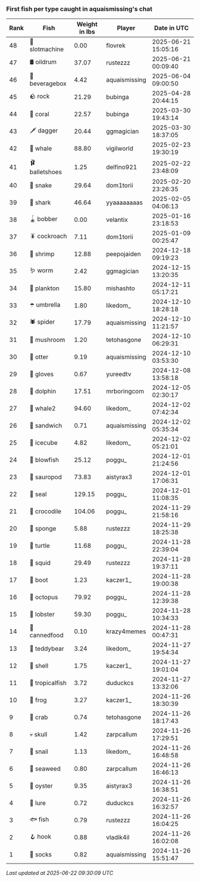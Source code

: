 ### First fish per type caught in aquaismissing's chat
| Rank | Fish | Weight in lbs | Player | Date in UTC |
|------|--------|-----------|---------|------|
| 48  | 🎰 slotmachine | 0.00 | flovrek | 2025-06-21 15:05:16 |
| 47  | 🛢️ oildrum | 37.07 | rustezzz | 2025-06-21 00:09:40 |
| 46  | 🧃 beveragebox | 4.42 | aquaismissing | 2025-06-04 09:00:50 |
| 45  | 🪨 rock | 21.29 | bubinga | 2025-04-28 20:44:15 |
| 44  | 🪸 coral | 22.57 | bubinga | 2025-03-30 19:43:14 |
| 43  | 🗡️ dagger | 20.44 | ggmagician | 2025-03-30 18:37:05 |
| 42  | 🐳 whale | 88.80 | vigilworld | 2025-02-23 19:30:19 |
| 41  | 🩰 balletshoes | 1.25 | delfino921 | 2025-02-22 23:48:09 |
| 40  | 🐍 snake | 29.64 | dom1torii | 2025-02-20 23:26:35 |
| 39  | 🦈 shark | 46.64 | yyaaaaaaaas | 2025-02-05 04:06:13 |
| 38  | 🪀 bobber | 0.00 | velantix | 2025-01-16 23:18:53 |
| 37  | 🪳 cockroach | 7.11 | dom1torii | 2025-01-09 00:25:47 |
| 36  | 🦐 shrimp | 12.88 | peepojaiden | 2024-12-18 09:19:23 |
| 35  | 🪱 worm | 2.42 | ggmagician | 2024-12-15 13:20:35 |
| 34  | 🦠 plankton | 15.80 | mishashto | 2024-12-11 05:17:21 |
| 33  | ☂️ umbrella | 1.80 | likedom_ | 2024-12-10 18:28:18 |
| 32  | 🕷️ spider | 17.79 | aquaismissing | 2024-12-10 11:21:57 |
| 31  | 🍄 mushroom | 1.20 | tetohasgone | 2024-12-10 06:29:31 |
| 30  | 🦦 otter | 9.19 | aquaismissing | 2024-12-10 03:53:30 |
| 29  | 🧤 gloves | 0.67 | yureedtv | 2024-12-08 13:58:18 |
| 28  | 🐬 dolphin | 17.51 | mrboringcom | 2024-12-05 02:30:17 |
| 27  | 🐋 whale2 | 94.60 | likedom_ | 2024-12-02 07:42:34 |
| 26  | 🥪 sandwich | 0.71 | aquaismissing | 2024-12-02 05:35:34 |
| 25  | 🧊 icecube | 4.82 | likedom_ | 2024-12-02 05:21:01 |
| 24  | 🐡 blowfish | 25.12 | poggu_ | 2024-12-01 21:24:56 |
| 23  | 🦕 sauropod | 73.83 | aistyrax3 | 2024-12-01 17:06:31 |
| 22  | 🦭 seal | 129.15 | poggu_ | 2024-12-01 11:08:35 |
| 21  | 🐊 crocodile | 104.06 | poggu_ | 2024-11-29 21:58:16 |
| 20  | 🧽 sponge | 5.88 | rustezzz | 2024-11-29 18:25:38 |
| 19  | 🐢 turtle | 11.68 | poggu_ | 2024-11-28 22:39:04 |
| 18  | 🦑 squid | 29.49 | rustezzz | 2024-11-28 19:37:11 |
| 17  | 👢 boot | 1.23 | kaczer1_ | 2024-11-28 19:00:38 |
| 16  | 🐙 octopus | 79.92 | poggu_ | 2024-11-28 12:39:38 |
| 15  | 🦞 lobster | 59.30 | poggu_ | 2024-11-28 10:34:33 |
| 14  | 🥫 cannedfood | 0.10 | krazy4memes | 2024-11-28 00:47:31 |
| 13  | 🧸 teddybear | 3.24 | likedom_ | 2024-11-27 19:54:34 |
| 12  | 🐚 shell | 1.75 | kaczer1_ | 2024-11-27 19:01:04 |
| 11  | 🐠 tropicalfish | 3.72 | duduckcs | 2024-11-27 13:32:06 |
| 10  | 🐸 frog | 3.27 | kaczer1_ | 2024-11-26 18:30:39 |
| 9  | 🦀 crab | 0.74 | tetohasgone | 2024-11-26 18:17:43 |
| 8  | 💀 skull | 1.42 | zarpcallum | 2024-11-26 17:29:51 |
| 7  | 🐌 snail | 1.13 | likedom_ | 2024-11-26 16:48:58 |
| 6  | 🌿 seaweed | 0.80 | zarpcallum | 2024-11-26 16:46:13 |
| 5  | 🦪 oyster | 9.35 | aistyrax3 | 2024-11-26 16:38:51 |
| 4  | 🎏 lure | 0.72 | duduckcs | 2024-11-26 16:32:57 |
| 3  | 🐟 fish | 0.79 | rustezzz | 2024-11-26 16:04:25 |
| 2  | 🪝 hook | 0.88 | vladik4il | 2024-11-26 16:02:08 |
| 1  | 🧦 socks | 0.82 | aquaismissing | 2024-11-26 15:51:47 |

_Last updated at 2025-06-22 09:30:09 UTC_